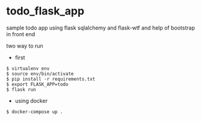 # todo_flask_app

sample todo app  using flask sqlalchemy and flask-wtf and help of bootstrap in front end

two way to run 
* first
```
$ virtualenv env 
$ source env/bin/activate 
$ pip install -r requirements.txt 
$ export FLASK_APP=todo
$ flask run 

```

* using docker 

```
$ docker-compose up . 

```

